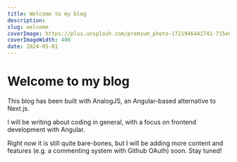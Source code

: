 ```yaml
---
title: Welcome to my blog
description:
slug: welcome
coverImage: https://plus.unsplash.com/premium_photo-1721946441741-715e82b68e06?q=80&w=3337&auto=format&fit=crop&ixlib=rb-4.0.3&ixid=M3wxMjA3fDB8MHxwaG90by1wYWdlfHx8fGVufDB8fHx8fA%3D%3D
coverImageWidth: 400
date: 2024-05-01
---
```


# Welcome to my blog

This blog has been built with AnalogJS, an Angular-based alternative to Next.js.

I will be writing about coding in general, with a focus on frontend development with Angular.

Right now it is still quite bare-bones, but I will be adding more content and features (e.g. a commenting system with Github OAuth) soon. Stay tuned!
